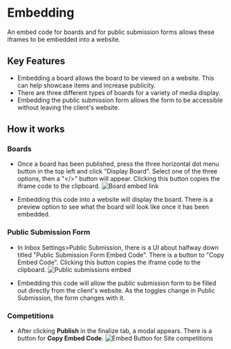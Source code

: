 # Embedding 

An embed code for boards and for public submission forms allows these iframes to be embedded into a website.


## Key Features
- Embedding a board allows the board to be viewed on a website.  This can help showcase items and increase publicity.
- There are three different types of boards for a variety of media display.
- Embedding the public submission form allows the form to be accessible without leaving the client's website.


## How it works 


### Boards
- Once a board has been published, press the three horizontal dot menu button in the top left and click "Display Board". Select one of the three options, then a "</>" button will appear. Clicking this button copies the iframe code to the clipboard.
  ![Board embed link](https://github.com/user-attachments/assets/1341af92-2341-40a9-b755-cfdc20d4bfa7)

- Embedding this code into a website will display the board.  There is a preview option to see what the board will look like once it has been embedded.


### Public Submission Form
- In Inbox Settings>Public Submission, there is a UI about halfway down titled "Public Submission Form Embed Code".  There is a button to "Copy Embed Code".  Clicking this button copies the iframe code to the clipboard.
  ![Public submissions embed](https://github.com/user-attachments/assets/f99c7c5e-ef0c-4b94-9e88-ef02a92ae27c)

- Embedding this code will allow the public submission form to be filled out directly from the client's website.  As the toggles change in Public Submission, the form changes with it.

### Competitions
- After clicking **Publish** in the finalize tab, a modal appears.  There is a button for **Copy Embed Code**. 
  ![Embed Button for Site competitions](https://github.com/user-attachments/assets/da9e5713-1222-4528-95f2-2699a2b1101b)


